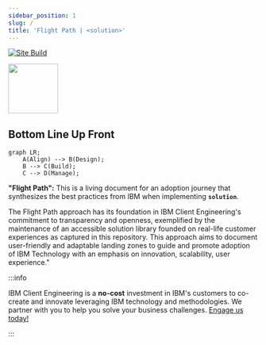 ```yaml
---
sidebar_position: 1
slug: /
title: 'Flight Path | <solution>'
---
```

[![Site Build](https://github.com/ibm-client-engineering/solution-filenet-aws/actions/workflows/deploy.yml/badge.svg)](https://github.com/ibm-client-engineering/solution-filenet-aws/actions/workflows/deploy.yml)

<img src="https://user-images.githubusercontent.com/95059/166857681-99c92cdc-fa62-4141-b903-969bd6ec1a41.png" width="100" height="100" />

## Bottom Line Up Front

```mermaid
graph LR;
    A(Align) --> B(Design);
    B --> C(Build);
    C --> D(Manage);
```

**"Flight Path":** This is a living document for an adoption journey that synthesizes the best practices from IBM when implementing **`solution`**.

The Flight Path approach has its foundation in IBM Client Engineering's commitment to transparency and openness, exemplified by the maintenance of an accessible solution library founded on real-life customer experiences as captured in this repository. This approach aims to document user-friendly and adaptable landing zones to guide and promote adoption of IBM Technology with an emphasis on innovation, scalability, user experience."

:::info

IBM Client Engineering is a **no-cost** investment in IBM's customers to co-create and innovate leveraging IBM technology and methodologies. We partner with you to help you solve your business challenges. [Engage us today!](https://www.ibm.com/client-engineering)

:::

